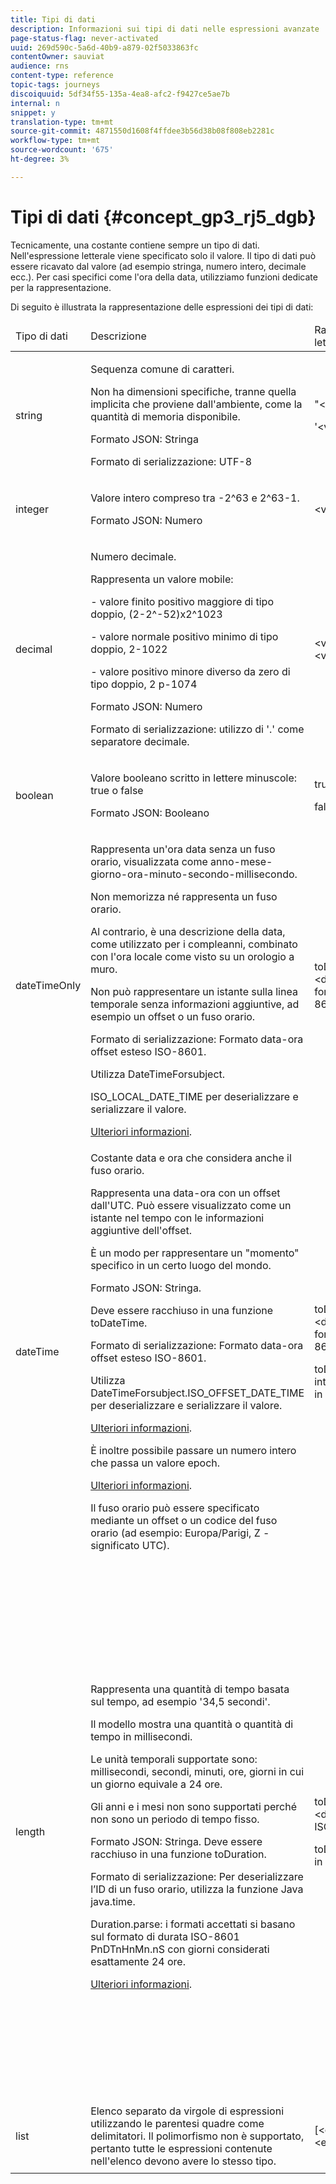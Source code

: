 ```yaml
---
title: Tipi di dati
description: Informazioni sui tipi di dati nelle espressioni avanzate
page-status-flag: never-activated
uuid: 269d590c-5a6d-40b9-a879-02f5033863fc
contentOwner: sauviat
audience: rns
content-type: reference
topic-tags: journeys
discoiquuid: 5df34f55-135a-4ea8-afc2-f9427ce5ae7b
internal: n
snippet: y
translation-type: tm+mt
source-git-commit: 4871550d1608f4ffdee3b56d38b08f808eb2281c
workflow-type: tm+mt
source-wordcount: '675'
ht-degree: 3%

---
```



# Tipi di dati {#concept_gp3_rj5_dgb}

Tecnicamente, una costante contiene sempre un tipo di dati. Nell&#39;espressione letterale viene specificato solo il valore. Il tipo di dati può essere ricavato dal valore (ad esempio stringa, numero intero, decimale ecc.). Per casi specifici come l&#39;ora della data, utilizziamo funzioni dedicate per la rappresentazione.

Di seguito è illustrata la rappresentazione delle espressioni dei tipi di dati:

<table>
    <thead>
        <tr>
        <td>Tipo di dati</td>
        <td>Descrizione</td>
        <td>Rappresentazione letterale</td>
        <td>Esempio</td>
        </tr>
    </thead>
    <tbody>
    <tr>
        <td>string</td>
        <td><p>Sequenza comune di caratteri.</p><p>Non ha dimensioni specifiche, tranne quella implicita che proviene dall'ambiente, come la quantità di memoria disponibile.</p><p>Formato JSON: Stringa</p><p>Formato di serializzazione: UTF-8</p></td>
        <td><p>"&lt;value&gt;"</p><p>'&lt;value&gt;'</p></td>
        <td><p><pre>"hello world"</pre></p><p><pre>'hello world'</pre></p></td>
    </tr>
    <tr>
        <td>integer</td>
        <td><p>Valore intero compreso tra -2^63 e 2^63-1.</p><p>Formato JSON: Numero</p></td>
        <td>&lt;valore intero&gt;</td>
        <td><p><pre>42</pre></p></td>
    </tr>
    <tr>
        <td>decimal</td>
        <td><p>Numero decimale.</p><p>Rappresenta un valore mobile:</p>
        <p>- valore finito positivo maggiore di tipo doppio, (2-2^-52)x2^1023</p>
        <p> - valore normale positivo minimo di tipo doppio, 2-1022</p>
        <p> - valore positivo minore diverso da zero di tipo doppio, 2 p-1074</p><p>Formato JSON: Numero</p><p>Formato di serializzazione: utilizzo di '.' come separatore decimale.</p></td>
        <td>&lt;valore intero&gt;.&lt;valore intero&gt;</td>
        <td><p><pre>3.14</pre></p></td>
    </tr>
    <tr>
        <td>boolean</td>
        <td><p>Valore booleano scritto in lettere minuscole: true o false</p><p>Formato JSON: Booleano</p></td>
        <td><p>true</p><p>false</p></td>
        <td><p><pre>true</pre></p></td>
    </tr>
    <tr>
        <td>dateTimeOnly</td>
        <td><p>Rappresenta un'ora data senza un fuso orario, visualizzata come anno-mese-giorno-ora-minuto-secondo-millisecondo.</p><p>Non memorizza né rappresenta un fuso orario.</p><p>Al contrario, è una descrizione della data, come utilizzato per i compleanni, combinato con l'ora locale come visto su un orologio a muro.</p><p>Non può rappresentare un istante sulla linea temporale senza informazioni aggiuntive, ad esempio un offset o un fuso orario.</p><p>Formato di serializzazione: Formato data-ora offset esteso ISO-8601.</p><p>Utilizza DateTimeForsubject.</p><p>ISO_LOCAL_DATE_TIME per deserializzare e serializzare il valore.</p> <a href="https://docs.oracle.com/javase/8/docs/api/java/time/format/DateTimeFormatter.html#ISO_LOCAL_DATE_TIME">Ulteriori informazioni</a>.</td>
        <td><p>toDateTimeOnly("&lt;dateTimeOnly nel formato ISO-8601&gt;")</p></td>
        <td></td>
    </tr>
    <tr>
        <td>dateTime</td>
        <td><p>Costante data e ora che considera anche il fuso orario.</p><p>Rappresenta una data-ora con un offset dall'UTC. Può essere visualizzato come un istante nel tempo con le informazioni aggiuntive dell'offset. </p><p>È un modo per rappresentare un "momento" specifico in un certo luogo del mondo.</p><p>Formato JSON: Stringa.</p><p> Deve essere racchiuso in una funzione toDateTime.</p><p>
        Formato di serializzazione: Formato data-ora offset esteso ISO-8601.</p><p> Utilizza DateTimeForsubject.ISO_OFFSET_DATE_TIME per deserializzare e serializzare il valore.</p> <a href="https://docs.oracle.com/javase/8/docs/api/java/time/format/DateTimeFormatter.html#ISO_OFFSET_DATE_TIME">Ulteriori informazioni</a>. 
        <p>È inoltre possibile passare un numero intero che passa un valore epoch.</p> <a href="https://www.epochconverter.com/">Ulteriori informazioni</a>.</p>
        <p>Il fuso orario può essere specificato mediante un offset o un codice del fuso orario (ad esempio: Europa/Parigi, Z - significato UTC).</p></td>
        <td><p>toDateTime("&lt;dateTime in formato ISO-8601&gt;")</p>
        <p>toDateTime(&lt;valore intero di un'epoch in millisecondi&gt;)</p></td>
        <td><p><pre>toDateTime("1977-04-22T06:00:00Z")</pre></p><p><pre>toDateTime</pre></p><p><pre>("2011-12-03T15:15:30Z")</pre></p><p><pre>toDateTime</pre></p><p><pre>("2011-12-03T15:15:30.123Z")</pre></p><p><pre>toDateTime</pre></p><p><pre>("2011-12-03T15:15:30.123+02:00")</pre></p>
        <p><pre>toDateTime</pre></p><p><pre>("2011-12-03T15:15:30.123-00:20")</pre></p><p><pre>toDateTime(1560762190189)</pre></p></td>
    </tr>
    <tr>
        <td>length</td>
        <td><p>Rappresenta una quantità di tempo basata sul tempo, ad esempio '34,5 secondi'.</p><p> Il modello mostra una quantità o quantità di tempo in millisecondi.</p><p>Le unità temporali supportate sono: millisecondi, secondi, minuti, ore, giorni in cui un giorno equivale a 24 ore.</p><p> Gli anni e i mesi non sono supportati perché non sono un periodo di tempo fisso.</p><p>Formato JSON: Stringa. Deve essere racchiuso in una funzione toDuration.</p><p>Formato di serializzazione: Per deserializzare l’ID di un fuso orario, utilizza la funzione Java java.time.</p><p>Duration.parse: i formati accettati si basano sul formato di durata ISO-8601 PnDTnHnMn.nS con giorni considerati esattamente 24 ore.</p><a href="https://docs.oracle.com/javase/8/docs/api/java/time/Duration.html#parse-java.lang.CharSequence-">Ulteriori informazioni</a>.</td>
        <td><p>toDuration("&lt;durata in formato ISO-8601&gt;")</p><p>toDuration(&lt;durata in millisecondi&gt;)</p></td>
        <td><p><pre>toDuration("PT5S") // 5 secondi</pre></p>
        <p><pre>toDuration(500) // </pre></p>
        <p><pre>500ms</pre></p>
        <p><pre>toDuration("PT20.345S") </pre></p>
        <p><pre>— viene analizzato come "20.345 secondi"</pre></p>
        <p><pre>toDuration("PT15M") </pre></p>
        <p><pre> — analizza come "15 minuti"</pre></p>
        <p><pre>(dove un minuto è 60 secondi)</pre></p>
        <p><pre>toDuration("PT10H") </pre></p>
        <p><pre>— analizza come "10 ore"</pre></p>
        <p><pre>(dove un'ora è 3600 secondi)</pre></p>
        <p><pre>toDuration("P2D") </pre></p>
        <p><pre>— analizza come "2 giorni"</pre></p>
        <p><pre>(dove un giorno è </pre></p>
        <p><pre>24 ore o 86400 secondi)</pre></p>
        <p><pre>toDuration("P2DT3H4M") </pre></p>
        <p><pre>— analisi come</pre></p>
        <p><pre>"2 giorni, 3 ore e 4 minuti"</pre></p>
        <p><pre>toDuration("P-6H3M") </pre></p>
        <p><pre>— analisi come</pre></p>
        <p><pre>"-6 ore e +3 minuti"</pre></p>
        <p><pre>toDuration("-P6H3M") </pre></p>
        <p><pre>— analisi come</pre></p>
        <p><pre>"-6 ore e -3 minuti"</pre></p>
        <p><pre>toDuration("-P-6H+3M") </pre></p>
        <p><pre>— analisi come</pre></p>
        <p><pre>"+6 ore e -3 minuti"</pre></p></td>
    </tr>
    <tr>
        <td>list</td>
        <td>Elenco separato da virgole di espressioni utilizzando le parentesi quadre come delimitatori. Il polimorfismo non è supportato, pertanto tutte le espressioni contenute nell'elenco devono avere lo stesso tipo.</td>
        <td>[&lt;espressione&gt;, &lt;espressione&gt;, ... ]</td>
        <td><p><pre>["value1","value2"]</pre></p><p><pre>[3,5]</pre></p><p><pre>[toDuration(500),toDuration(800)]</pre></p></td>
    </tr>
    </tbody>
</table>
